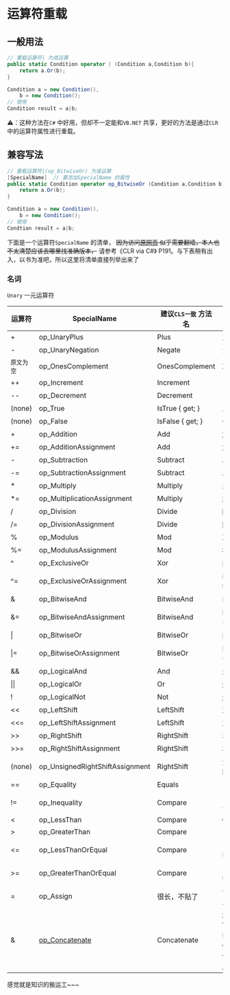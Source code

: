 # 运算符重载  

## 一般用法  

```csharp
// 重载运算符| 为或运算
public static Condition operator | (Condition a,Condition b){
    return a.Or(b);  
}

Condition a = new Condition(),
    b = new Condition();
// 使用
Condition result = a|b;
```

⚠：这种方法在`C#` 中好用，但却不一定能和`VB.NET` 共享，更好的方法是通过`CLR` 中的运算符属性进行重载。  

## 兼容写法  

```csharp
// 重载运算符|(op_BitwiseOr) 为或运算
[SpecialName]  // 要添加SpecialName 的属性
public static Condition operator op_BitwiseOr (Condition a,Condition b){
    return a.Or(b);  
}

Condition a = new Condition(),
    b = new Condition();
// 使用
Condtion result = a|b;
```

下面是一个运算符`SpecialName` 的清单， ~~因为访问[原网页](https://www.visualbasicplanet.info/framework-programming-2/operator-overload-methods.html) 似乎需要翻墙，本人也不太清楚应该去哪里找准确版本，~~ 请参考《CLR via C#》 P191。与下表稍有出入，以书为准吧，所以这里将清单直接列举出来了  

### 名词  

`Unary` 一元运算符  

运算符|SpecialName|建议`CLS一致` 方法名|中文
---|---|---|---
+|op_UnaryPlus|Plus|正
-|op_UnaryNegation|Negate|负
`原文为空`|op_OnesComplement|OnesComplement|取补
++|op_Increment|Increment|自增
--|op_Decrement|Decrement|自减
(none)|op_True|IsTrue { get; }|真
(none)|op_False|IsFalse { get; }|假
+|op_Addition|Add|加
+=|op_AdditionAssignment|Add|加等于
-|op_Subtraction|Subtract|减
-=|op_SubtractionAssignment|Subtract|减等于
*|op_Multiply|Multiply|乘
*=|op_MultiplicationAssignment|Multiply|乘等于
/|op_Division|Divide|除以
/=|op_DivisionAssignment|Divide|除以等于
%|op_Modulus|Mod|取模
%=|op_ModulusAssignment|Mod|模等于
^|op_ExclusiveOr|Xor|按位异或
^=|op_ExclusiveOrAssignment|Xor|按位异或等于
&|op_BitwiseAnd|BitwiseAnd|按位与
&=|op_BitwiseAndAssignment|BitwiseAnd|按位与等于
\||op_BitwiseOr|BitwiseOr|按位或
\|=|op_BitwiseOrAssignment|BitwiseOr|按位或等于
&&|op_LogicalAnd|And|逻辑与
\|\||op_LogicalOr|Or|逻辑或
!|op_LogicalNot|Not|逻辑非
<<|op_LeftShift|LeftShift|左移
<<=|op_LeftShiftAssignment|LeftShift|左移等于
\>\>|op_RightShift|RightShift|右移
\>\>=|op_RightShiftAssignment|RightShift|右移等于
(none)|op_UnsignedRightShiftAssignment|RightShift|无符号右移等于
==|op_Equality|Equals|关系等于
!=|op_Inequality|Compare|关系不等于
<|op_LessThan|Compare|Compare|关系小于
\>|op_GreaterThan|Compare|关系大于
<=|op_LessThanOrEqual|Compare|关系小于等于
\>=|op_GreaterThanOrEqual|Compare|关系大于等于
=|op_Assign|很长，不贴了|请勿重载此运算符|
&|[op_Concatenate](https://social.msdn.microsoft.com/Forums/vstudio/en-US/20d01120-6982-4be2-b851-a953bca1008e/amp-operator-overloading-in-assembly-written-in-c-does-not-work-in-vbnet?forum=csharpgeneral)|Concatenate|连接，在VB里面好用，C# 里面似乎不好用

感觉就是知识的搬运工~~~